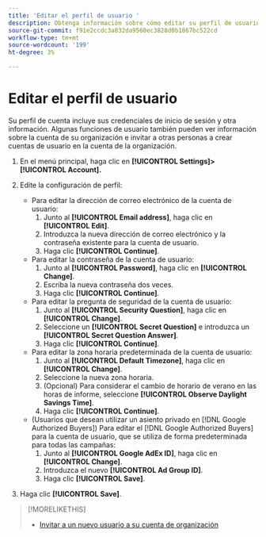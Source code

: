 ```yaml
---
title: 'Editar el perfil de usuario '
description: Obtenga información sobre cómo editar su perfil de usuario.
source-git-commit: f91e2ccdc3a832da9560ec3828d0b1867bc522cd
workflow-type: tm+mt
source-wordcount: '199'
ht-degree: 3%

---
```


# Editar el perfil de usuario

Su perfil de cuenta incluye sus credenciales de inicio de sesión y otra información. Algunas funciones de usuario también pueden ver información sobre la cuenta de su organización e invitar a otras personas a crear cuentas de usuario en la cuenta de la organización.

1. En el menú principal, haga clic en **[!UICONTROL Settings]> [!UICONTROL Account].**

1. Edite la configuración de perfil:
   * Para editar la dirección de correo electrónico de la cuenta de usuario:
      1. Junto al **[!UICONTROL Email address]**, haga clic en **[!UICONTROL Edit]**.
      1. Introduzca la nueva dirección de correo electrónico y la contraseña existente para la cuenta de usuario.
      1. Haga clic **[!UICONTROL Continue]**.
   * Para editar la contraseña de la cuenta de usuario:
      1. Junto al **[!UICONTROL Password]**, haga clic en **[!UICONTROL Change]**.
      1. Escriba la nueva contraseña dos veces.
      1. Haga clic **[!UICONTROL Continue]**.
   * Para editar la pregunta de seguridad de la cuenta de usuario:
      1. Junto al **[!UICONTROL Security Question]**, haga clic en **[!UICONTROL Change]**.
      1. Seleccione un **[!UICONTROL Secret Question]** e introduzca un **[!UICONTROL Secret Question Answer]**.
      1. Haga clic **[!UICONTROL Continue]**.
   * Para editar la zona horaria predeterminada de la cuenta de usuario:
      1. Junto al **[!UICONTROL Default Timezone]**, haga clic en **[!UICONTROL Change]**.
      1. Seleccione la nueva zona horaria.
      1. (Opcional) Para considerar el cambio de horario de verano en las horas de informe, seleccione **[!UICONTROL Observe Daylight Savings Time]**.
      1. Haga clic **[!UICONTROL Continue]**.
   * (Usuarios que desean utilizar un asiento privado en [!DNL Google Authorized Buyers]) Para editar el [!DNL Google Authorized Buyers] para la cuenta de usuario, que se utiliza de forma predeterminada para todas las campañas:
      1. Junto al **[!UICONTROL Google AdEx ID]**, haga clic en **[!UICONTROL Change]**.
      1. Introduzca el nuevo **[!UICONTROL Ad Group ID]**.
      1. Haga clic **[!UICONTROL Save]**.

1. Haga clic **[!UICONTROL Save]**.

>[!MORELIKETHIS]
>
>* [Invitar a un nuevo usuario a su cuenta de organización](user-invite.md)


<!-- >* [User Profile and Organization Account Settings](user-and-account-settings.md) -->
